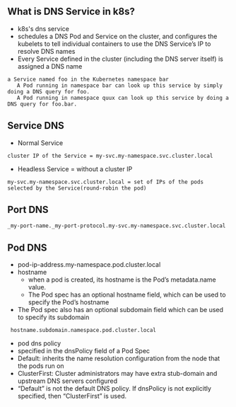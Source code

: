 ## What is DNS Service in k8s?

- k8s's dns service
- schedules a DNS Pod and Service on the cluster, and configures the kubelets to tell individual containers to use the DNS Service’s IP to resolve DNS names
- Every Service defined in the cluster (including the DNS server itself) is assigned a DNS name

```
a Service named foo in the Kubernetes namespace bar
   A Pod running in namespace bar can look up this service by simply doing a DNS query for foo.
   A Pod running in namespace quux can look up this service by doing a DNS query for foo.bar.
```

## Service DNS

- Normal Service

```
cluster IP of the Service = my-svc.my-namespace.svc.cluster.local
```

- Headless Service = without a cluster IP

```
my-svc.my-namespace.svc.cluster.local = set of IPs of the pods selected by the Service(round-robin the pod)
```

## Port DNS

```
_my-port-name._my-port-protocol.my-svc.my-namespace.svc.cluster.local

```

## Pod DNS

- pod-ip-address.my-namespace.pod.cluster.local
- hostname
  - when a pod is created, its hostname is the Pod’s metadata.name value.
  - The Pod spec has an optional hostname field, which can be used to specify the Pod’s hostname
- The Pod spec also has an optional subdomain field which can be used to specify its subdomain

```
 hostname.subdomain.namespace.pod.cluster.local 
```
- pod dns policy
 - specified in the dnsPolicy field of a Pod Spec
 - Default: inherits the name resolution configuration from the node that the pods run on
 - ClusterFirst: Cluster administrators may have extra stub-domain and upstream DNS servers configured
 - “Default” is not the default DNS policy. If dnsPolicy is not explicitly specified, then “ClusterFirst” is used.
 
 

